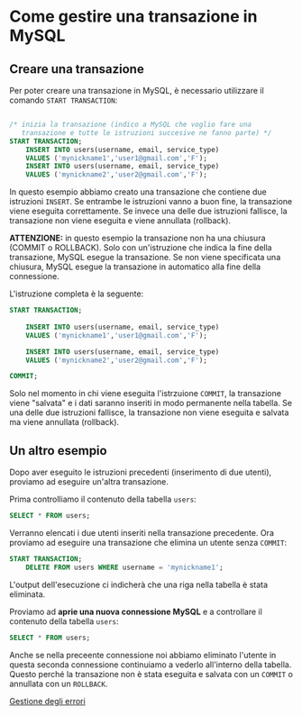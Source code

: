 # Come gestire una transazione in MySQL

## Creare una transazione

Per poter creare una transazione in MySQL, è necessario utilizzare il comando `START TRANSACTION`:

```sql

/* inizia la transazione (indico a MySQL che voglio fare una 
   transazione e tutte le istruzioni succesive ne fanno parte) */
START TRANSACTION; 
    INSERT INTO users(username, email, service_type) 
    VALUES ('mynickname1','user1@gmail.com','F');
    INSERT INTO users(username, email, service_type) 
    VALUES ('mynickname2','user2@gmail.com','F');
```

In questo esempio abbiamo creato una transazione che contiene due istruzioni `INSERT`. Se entrambe le istruzioni vanno a buon fine, la transazione viene eseguita correttamente. Se invece una delle due istruzioni fallisce, la transazione non viene eseguita e viene annullata (rollback).

**ATTENZIONE:** in questo esempio la transazione non ha una chiusura (COMMIT o ROLLBACK). Solo con un'istruzione che indica la fine della transazione, MySQL esegue la transazione. Se non viene specificata una chiusura, MySQL esegue la transazione in automatico alla fine della connessione.

L'istruzione completa è la seguente:

```sql
START TRANSACTION; 
    
    INSERT INTO users(username, email, service_type) 
    VALUES ('mynickname1','user1@gmail.com','F');

    INSERT INTO users(username, email, service_type) 
    VALUES ('mynickname2','user2@gmail.com','F');

COMMIT;
```

Solo nel momento in chi viene eseguita l'istrzuione `COMMIT`, la transazione viene "salvata" e i dati saranno inseriti in modo permanente nella tabella. Se una delle due istruzioni fallisce, la transazione non viene eseguita e salvata ma viene annullata (rollback).

## Un altro esempio

Dopo aver eseguito le istruzioni precedenti (inserimento di due utenti), proviamo ad eseguire un'altra transazione.

Prima controlliamo il contenuto della tabella `users`:

```sql
SELECT * FROM users;
```

Verranno elencati i due utenti inseriti nella transazione precedente.
Ora proviamo ad eseguire una transazione che elimina un utente senza `COMMIT`:

```sql
START TRANSACTION; 
    DELETE FROM users WHERE username = 'mynickname1';
```

L'output dell'esecuzione ci indicherà che una riga nella tabella è stata eliminata.

Proviamo ad **aprie una nuova connessione MySQL** e a controllare il contenuto della tabella `users`:

```sql
SELECT * FROM users;
```

Anche se nella preceente connessione noi abbiamo eliminato l'utente in questa seconda connessione continuiamo a vederlo all'interno della tabella. Questo perché la transazione non è stata eseguita e salvata con un `COMMIT` o annullata con un `ROLLBACK`.

[Gestione degli errori](step3.md)
